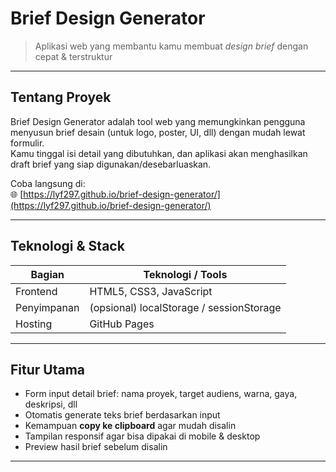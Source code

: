 #  Brief Design Generator 

> Aplikasi web yang membantu kamu membuat *design brief* dengan cepat & terstruktur 

---

##  Tentang Proyek

Brief Design Generator adalah tool web yang memungkinkan pengguna menyusun brief desain (untuk logo, poster, UI, dll) dengan mudah lewat formulir.  
Kamu tinggal isi detail yang dibutuhkan, dan aplikasi akan menghasilkan draft brief yang siap digunakan/desebarluaskan.

Coba langsung di:  
🌐 [https://lyf297.github.io/brief-design-generator/](https://lyf297.github.io/brief-design-generator/)

---

##  Teknologi & Stack

| Bagian | Teknologi / Tools |
|--------|--------------------|
| Frontend | HTML5, CSS3, JavaScript |
| Penyimpanan | (opsional) localStorage / sessionStorage |
| Hosting | GitHub Pages |

---

##  Fitur Utama

- Form input detail brief: nama proyek, target audiens, warna, gaya, deskripsi, dll  
- Otomatis generate teks brief berdasarkan input  
- Kemampuan **copy ke clipboard** agar mudah disalin  
- Tampilan responsif agar bisa dipakai di mobile & desktop  
- Preview hasil brief sebelum disalin

---
